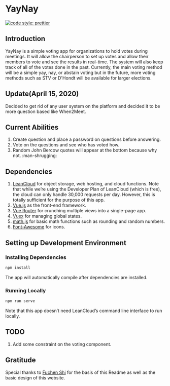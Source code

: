 # YayNay

[![code style: prettier](https://img.shields.io/badge/code_style-prettier-ff69b4.svg?style=flat-square)](https://github.com/prettier/prettier)

## Introduction
YayNay is a simple voting app for organizations to hold votes during meetings. It will allow the chairperson to set up votes and allow their members to vote and see the results in real-time. The system will also keep track of all of the votes done in the past. Currently, the main voting method will be a simple yay, nay, or abstain voting but in the future, more voting methods such as STV or D'Hondt will be available for larger elections.

## Update(April 15, 2020)
Decided to get rid of any user system on the platform and decided it to be more question based like When2Meet.

## Current Abilities
1. Create question and place a password on questions before answering.
2. Vote on the questions and see who has voted how.
3. Random John Bercow quotes will appear at the bottom because why not. :man-shrugging:

## Dependencies
1. [LeanCloud](leancloud.app) for object storage, web hosting, and cloud functions. Note that while we’re using the Developer Plan of LeanCloud (which is free), the cloud can only handle 30,000 requests per day. However, this is totally sufficient for the purpose of this app.
2. [Vue.js](vuejs.org) as the front-end framework.
3. [Vue Router](router.vuejs.org) for crunching multiple views into a single-page app.
4. [Vuex](vuex.vuejs.org) for managing global states.
5. [math.js](https://mathjs.org/) for basic math functions such as rounding and random numbers.
5. [Font-Awesome](fontawesome.com) for icons.

## Setting up Development Environment

### Installing Dependencies
```sh
npm install
```

The app will automatically compile after dependencies are installed.

### Running Locally

```sh
npm run serve
```

Note that this app doesn’t need LeanCloud’s command line interface to run locally.


## TODO
1. Add some constraint on the voting component. 

## Gratitude
Special thanks to [Fuchen Shi](https://github.com/shifuchen98/) for the basis of this Readme as well as the basic design of this website.
